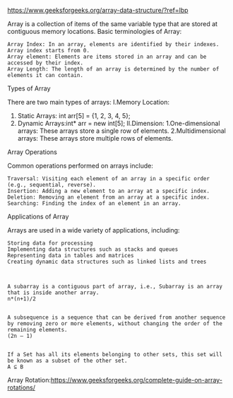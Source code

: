 
https://www.geeksforgeeks.org/array-data-structure/?ref=lbp



Array is a collection of items of the same variable type that are stored at contiguous memory locations.
Basic terminologies of Array:

    Array Index: In an array, elements are identified by their indexes. Array index starts from 0.
    Array element: Elements are items stored in an array and can be accessed by their index.
    Array Length: The length of an array is determined by the number of elements it can contain. 

Types of Array

There are two main types of arrays:
I.Memory Location:
1. Static Arrays: int arr[5] = {1, 2, 3, 4, 5}; 
2. Dynamic Arrays:int* arr = new int[5];
II.Dimension:
    1.One-dimensional arrays: These arrays store a single row of elements.
    2.Multidimensional arrays: These arrays store multiple rows of elements.

Array Operations

Common operations performed on arrays include:

    Traversal: Visiting each element of an array in a specific order (e.g., sequential, reverse).
    Insertion: Adding a new element to an array at a specific index.
    Deletion: Removing an element from an array at a specific index.
    Searching: Finding the index of an element in an array.

Applications of Array

Arrays are used in a wide variety of applications, including:

    Storing data for processing
    Implementing data structures such as stacks and queues
    Representing data in tables and matrices
    Creating dynamic data structures such as linked lists and trees



    A subarray is a contiguous part of array, i.e., Subarray is an array that is inside another array.
    n*(n+1)/2 


    A subsequence is a sequence that can be derived from another sequence by removing zero or more elements, without changing the order of the remaining elements.
    (2n – 1)


    If a Set has all its elements belonging to other sets, this set will be known as a subset of the other set.
    A ⊆ B

Array Rotation:https://www.geeksforgeeks.org/complete-guide-on-array-rotations/

 

